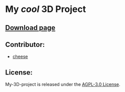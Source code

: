 # My ***cool*** 3D Project

## [Download page](https://github.com/DeanLemans/My-3D-project/releases)

## Contributor:

- [cheese](https://github.com/DeanLemans)

## License:

My-3D-project is released under the [AGPL-3.0 License](https://www.gnu.org/licenses/agpl-3.0.html).
